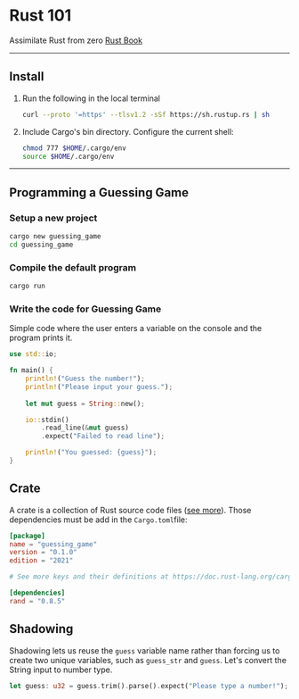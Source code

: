 # Rust 101

Assimilate Rust from zero [Rust Book](https://doc.rust-lang.org/book/)

---

## Install

1. Run the following in the local terminal

    ```bash
    curl --proto '=https' --tlsv1.2 -sSf https://sh.rustup.rs | sh
    ```

2. Include Cargo's bin directory. Configure the current shell:

    ```bash
    chmod 777 $HOME/.cargo/env
    source $HOME/.cargo/env
    ```

---

## Programming a Guessing Game

### Setup a new project

```bash
cargo new guessing_game
cd guessing_game
```

### Compile the default program

```bash
cargo run
```

### Write the code for Guessing Game

Simple code where the user enters a variable on the console and the program prints it.

```rust
use std::io;

fn main() {
    println!("Guess the number!");
    println!("Please input your guess.");
    
    let mut guess = String::new();

    io::stdin()
        .read_line(&mut guess)
        .expect("Failed to read line");

    println!("You guessed: {guess}");
}
```

## Crate

A crate is a collection of Rust source code files ([see more](https://crates.io/crates/rand)). Those dependencies must be add in the `Cargo.toml`file:

```toml
[package]
name = "guessing_game"
version = "0.1.0"
edition = "2021"

# See more keys and their definitions at https://doc.rust-lang.org/cargo/reference/manifest.html

[dependencies]
rand = "0.8.5"
```

## Shadowing

Shadowing lets us reuse the `guess` variable name rather than forcing us to create two unique variables, such as `guess_str` and `guess`. Let's convert the String input to number type.

```rust
let guess: u32 = guess.trim().parse().expect("Please type a number!");
```
